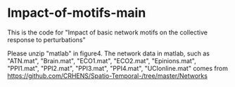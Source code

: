 # Impact-of-motifs-main
This is the code for "Impact of basic network motifs on the collective response to perturbations"

Please unzip "matlab" in figure4. The network data in matlab, such as "ATN.mat", "Brain.mat", "ECO1.mat", "ECO2.mat", "Epinions.mat", "PPI1.mat", "PPI2.mat", "PPI3.mat", "PPI4.mat", "UCIonline.mat" comes from https://github.com/CRHENS/Spatio-Temporal-/tree/master/Networks
